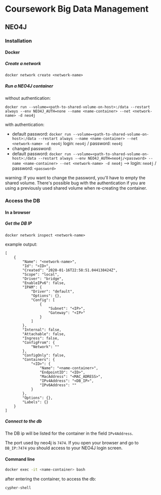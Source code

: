 # Coursework Big Data Management

## NEO4J

### Installation

#### Docker

##### Create a network

`docker network create <network-name>`

##### Run a NEO4J container

without authentication:

`docker run --volume=<path-to-shared-volume-on-host>:/data --restart always --env NEO4J_AUTH=none --name <name-container> --net <network-name> -d neo4j`


with authentication:
- default password: `docker run --volume=<path-to-shared-volume-on-host>:/data --restart always --name <name-container> --net <network-name> -d neo4j` login: `neo4j` / password: `neo4j`
- changed password: 
- default password: `docker run --volume=<path-to-shared-volume-on-host>:/data --restart always --env NEO4J_AUTH=neo4j/<password> --name <name-container> --net <network-name> -d neo4j` --> login: `neo4j` / password: `<password>`

warning: If you want to change the password, you'll have to empty the shared volume. There's possible bug with the authentication if you are using a previously used shared volume when re-creating the container.  

### Access the DB

#### In a browser

##### Get the DB IP

`docker network inspect <network-name>`

example output:
```
[
    {
        "Name": "<network-name>",
        "Id": "<ID>",
        "Created": "2020-01-16T22:58:51.044138424Z",
        "Scope": "local",
        "Driver": "bridge",
        "EnableIPv6": false,
        "IPAM": {
            "Driver": "default",
            "Options": {},
            "Config": [
                {
                    "Subnet": "<IP>",
                    "Gateway": "<IP>"
                }
            ]
        },
        "Internal": false,
        "Attachable": false,
        "Ingress": false,
        "ConfigFrom": {
            "Network": ""
        },
        "ConfigOnly": false,
        "Containers": {
            "<ID>": {
                "Name": "<name-container>",
                "EndpointID": "<ID>",
                "MacAddress": "<MAC_ADRESS>",
                "IPv4Address": "<DB_IP>",
                "IPv6Address": ""
            }
        },
        "Options": {},
        "Labels": {}
    }
]
```

##### Connect to the db
The DB ip will be listed for the container in the field `IPv4Address`.  

The port used by neo4j is `7474`. If you open your browser and go to `DB_IP:7474` you should access to your NEO4J login screen.

#### Command line

```bash
docker exec -it <name-container> bash
```
after entering the container, to access the db:  
```bash
cypher-shell
```
